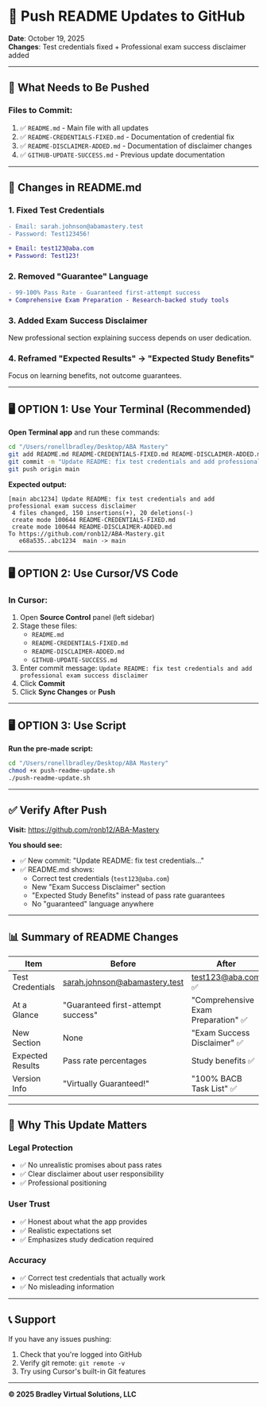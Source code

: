# 🚀 Push README Updates to GitHub

**Date**: October 19, 2025  
**Changes**: Test credentials fixed + Professional exam success disclaimer added

---

## 📝 What Needs to Be Pushed

### **Files to Commit:**
1. ✅ `README.md` - Main file with all updates
2. ✅ `README-CREDENTIALS-FIXED.md` - Documentation of credential fix
3. ✅ `README-DISCLAIMER-ADDED.md` - Documentation of disclaimer changes
4. ✅ `GITHUB-UPDATE-SUCCESS.md` - Previous update documentation

---

## 🎯 Changes in README.md

### **1. Fixed Test Credentials**
```diff
- Email: sarah.johnson@abamastery.test
- Password: Test123456!

+ Email: test123@aba.com
+ Password: Test123!
```

### **2. Removed "Guarantee" Language**
```diff
- 99-100% Pass Rate - Guaranteed first-attempt success
+ Comprehensive Exam Preparation - Research-backed study tools
```

### **3. Added Exam Success Disclaimer**
New professional section explaining success depends on user dedication.

### **4. Reframed "Expected Results" → "Expected Study Benefits"**
Focus on learning benefits, not outcome guarantees.

---

## 🖥️ **OPTION 1: Use Your Terminal** (Recommended)

**Open Terminal app** and run these commands:

```bash
cd "/Users/ronellbradley/Desktop/ABA Mastery"
git add README.md README-CREDENTIALS-FIXED.md README-DISCLAIMER-ADDED.md GITHUB-UPDATE-SUCCESS.md
git commit -m "Update README: fix test credentials and add professional exam success disclaimer"
git push origin main
```

**Expected output:**
```
[main abc1234] Update README: fix test credentials and add professional exam success disclaimer
 4 files changed, 150 insertions(+), 20 deletions(-)
 create mode 100644 README-CREDENTIALS-FIXED.md
 create mode 100644 README-DISCLAIMER-ADDED.md
To https://github.com/ronb12/ABA-Mastery.git
   e68a535..abc1234  main -> main
```

---

## 🖥️ **OPTION 2: Use Cursor/VS Code**

### **In Cursor:**
1. Open **Source Control** panel (left sidebar)
2. Stage these files:
   - `README.md`
   - `README-CREDENTIALS-FIXED.md`
   - `README-DISCLAIMER-ADDED.md`
   - `GITHUB-UPDATE-SUCCESS.md`
3. Enter commit message: `Update README: fix test credentials and add professional exam success disclaimer`
4. Click **Commit**
5. Click **Sync Changes** or **Push**

---

## 🖥️ **OPTION 3: Use Script**

**Run the pre-made script:**

```bash
cd "/Users/ronellbradley/Desktop/ABA Mastery"
chmod +x push-readme-update.sh
./push-readme-update.sh
```

---

## ✅ Verify After Push

**Visit:** https://github.com/ronb12/ABA-Mastery

**You should see:**
- ✅ New commit: "Update README: fix test credentials..."
- ✅ README.md shows:
  - Correct test credentials (`test123@aba.com`)
  - New "Exam Success Disclaimer" section
  - "Expected Study Benefits" instead of pass rate guarantees
  - No "guaranteed" language anywhere

---

## 📊 Summary of README Changes

| Item | Before | After |
|------|--------|-------|
| Test Credentials | sarah.johnson@abamastery.test | test123@aba.com ✅ |
| At a Glance | "Guaranteed first-attempt success" | "Comprehensive Exam Preparation" ✅ |
| New Section | None | "Exam Success Disclaimer" ✅ |
| Expected Results | Pass rate percentages | Study benefits ✅ |
| Version Info | "Virtually Guaranteed!" | "100% BACB Task List" ✅ |

---

## 🎯 Why This Update Matters

### **Legal Protection**
- ✅ No unrealistic promises about pass rates
- ✅ Clear disclaimer about user responsibility
- ✅ Professional positioning

### **User Trust**
- ✅ Honest about what the app provides
- ✅ Realistic expectations set
- ✅ Emphasizes study dedication required

### **Accuracy**
- ✅ Correct test credentials that actually work
- ✅ No misleading information

---

## 📞 Support

If you have any issues pushing:
1. Check that you're logged into GitHub
2. Verify git remote: `git remote -v`
3. Try using Cursor's built-in Git features

---

**© 2025 Bradley Virtual Solutions, LLC**


